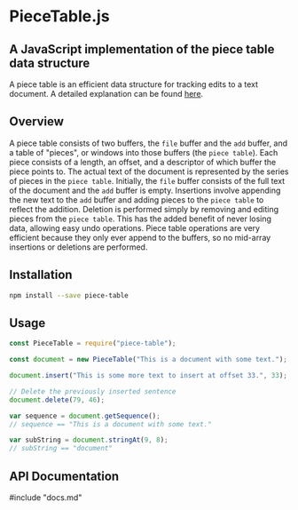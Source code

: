 # PieceTable.js
## A JavaScript implementation of the piece table data structure
A piece table is an efficient data structure for tracking edits to a text document.
A detailed explanation can be found [here](https://www.cs.unm.edu/~crowley/papers/sds/node15.html).

## Overview
A piece table consists of two buffers, the `file` buffer and the `add` buffer, and a
table of "pieces", or windows into those buffers (the `piece table`). Each piece consists
of a length, an offset, and a descriptor of which buffer the piece points to. The actual
text of the document is represented by the series of pieces in the `piece table`. 
Initially, the `file` buffer consists of the full text of the document and the `add`
buffer is empty. Insertions involve appending the new text to the `add` buffer and
adding pieces to the `piece table` to reflect the addition. Deletion is performed simply
by removing and editing pieces from the `piece table`. This has the added benefit of
never losing data, allowing easy undo operations. Piece table operations are very
efficient because they only ever append to the buffers, so no mid-array insertions or
deletions are performed.

## Installation
```bash
npm install --save piece-table
```
    
## Usage
```javascript
const PieceTable = require("piece-table");

const document = new PieceTable("This is a document with some text.");

document.insert("This is some more text to insert at offset 33.", 33);

// Delete the previously inserted sentence
document.delete(79, 46);

var sequence = document.getSequence();
// sequence == "This is a document with some text."

var subString = document.stringAt(9, 8);
// subString == "document"
```

## API Documentation
#include "docs.md"